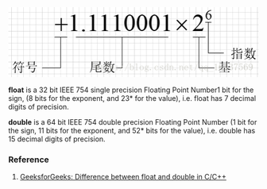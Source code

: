 ![img](../Images/ComputerSystem/FloatAndDouble/1.png)

**float** is a 32 bit IEEE 754 single precision Floating Point Number1 bit for the sign, (8 bits for the exponent, and 23* for the value), i.e. float has 7 decimal digits of precision.

**double** is a 64 bit IEEE 754 double precision Floating Point Number (1 bit for the sign, 11 bits for the exponent, and 52* bits for the value), i.e. double has 15 decimal digits of precision.

### Reference

1. [GeeksforGeeks: Difference between float and double in C/C++](https://www.geeksforgeeks.org/difference-float-double-c-cpp/)
